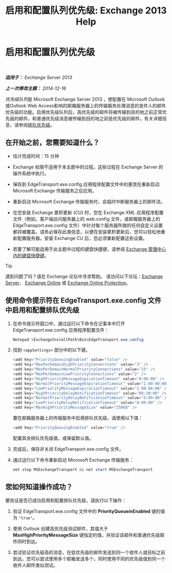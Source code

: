 ﻿---
title: '启用和配置队列优先级: Exchange 2013 Help'
TOCTitle: 启用和配置队列优先级
ms:assetid: 1975d85d-2f1d-4852-8d19-e74ba4ba3853
ms:mtpsurl: https://technet.microsoft.com/zh-cn/library/JJ891104(v=EXCHG.150)
ms:contentKeyID: 51408201
ms.date: 05/21/2018
mtps_version: v=EXCHG.150
ms.translationtype: MT
---

# 启用和配置队列优先级

 

_**适用于：** Exchange Server 2013_

_**上一次修改主题：** 2014-12-16_

*优先级队列*是 Microsoft Exchange Server 2013 ，使配置在 Microsoft Outlook 或Outlook Web Access影响的邮箱服务器上的传输服务处理消息的发件人的邮件优先级的功能。启用优先级队列后，高优先级的邮件将被传输到目的地之前正常优先级的邮件，和普通优先级消息被传输到目的地之前低优先级的邮件。有关详细信息，请参阅[排队优先级](priority-queuing-exchange-2013-help.md)。

## 在开始之前，您需要知道什么？

  - 估计完成时间：15 分钟

  - Exchange 权限不适用于本主题中的过程。这些过程在 Exchange Server 的操作系统中执行。

  - 保存到 EdgeTransport.exe.config 应用程序配置文件中的更改在重新启动 Microsoft Exchange 传输服务之后应用。

  - 重新启动 Microsoft Exchange 传输服务时，会临时中断服务器上的邮件流。

  - 在您安装 Exchange 累积更新 (CU) 时，您在 Exchange XML 应用程序配置文件（例如，客户端访问服务器上的 web.config 文件，或邮箱服务器上的 EdgeTransport.exe.config 文件）中针对每个服务器所做的任何自定义设置都将被覆盖。请务必保存此类信息，以便在安装累积更新后，您可以轻松地重新配置服务器。安装 Exchange CU 后，您必须重新配置这些设置。

  - 若要了解可能适用于此主题中过程的键盘快捷键，请参阅 [Exchange 管理中心内的键盘快捷键](keyboard-shortcuts-in-the-exchange-admin-center-exchange-online-protection-help.md)。

> [!TIP]  
> 遇到问题了吗？请在 Exchange 论坛中寻求帮助。 请访问以下论坛：<a href="https://go.microsoft.com/fwlink/p/?linkid=60612">Exchange Server</a>、 <a href="https://go.microsoft.com/fwlink/p/?linkid=267542">Exchange Online</a> 或 <a href="https://go.microsoft.com/fwlink/p/?linkid=285351">Exchange Online Protection</a>。


## 使用命令提示符在 EdgeTransport.exe.config 文件中启用和配置排队优先级

1.  在命令提示符窗口中，通过运行以下命令在记事本中打开 EdgeTransport.exe.config 应用程序配置文件：
    
    ```powershell
    Notepad %ExchangeInstallPath%Bin\EdgeTransport.exe.config
    ```

2.  找到 `<appSettings>` 部分中的以下键。
    
    ```powershell
    <add key="PriorityQueuingEnabled" value="false" />
    <add key="MaxPerDomainHighPriorityConnections" value="3" />
    <add key="MaxPerDomainNormalPriorityConnections" value="15" />
    <add key="MaxPerDomainLowPriorityConnections" value="2" />
    <add key="HighPriorityMessageExpirationTimeout" value="8:00:00" />
    <add key="NormalPriorityMessageExpirationTimeout" value="2.00:00:00" />
    <add key="LowPriorityMessageExpirationTimeout" value="2.00:00:00" />
    <add key="HighPriorityDelayNotificationTimeout" value="00:30:00" />
    <add key="NormalPriorityDelayNotificationTimeout" value="4:00:00" />
    <add key="LowPriorityDelayNotificationTimeout" value="8:00:00" />
    <add key="MaxHighPriorityMessageSize" value="250KB" />
    ```

    要在邮箱服务器上的传输服务中启用排队优先级，请使用以下值：
    
    ```powershell
    <add key="PriorityQueuingEnabled" value="true" />
    ```
    
    配置其余排队优先级值，或保留默认值。

3.  完成后，保存并关闭 EdgeTransport.exe.config 文件。

4.  通过运行以下命令重新启动 Microsoft Exchange 传输服务：
    
    ```powershell
    net stop MSExchangeTransport && net start MSExchangeTransport
    ```

## 您如何知道操作成功？

要验证是否已成功启用和配置排队优先级，请执行以下操作：

1.  验证 EdgeTransport.exe.config 文件中的 **PriorityQueueinEnabled** 键的值为 `"true"`。

2.  使用 Outlook 创建高优先级测试邮件，其值大于 **MaxHighPriorityMessageSize** 键指定的值，并验证该邮件和普通优先级邮件同时到达。

3.  尝试验证优先级高的消息，在低优先级的邮件发送到同一个收件人或目标之前到达。您可以尝试使用多个邮箱发送多个，同时使用不同的优先级值到同一个收件人邮件类似测试。

